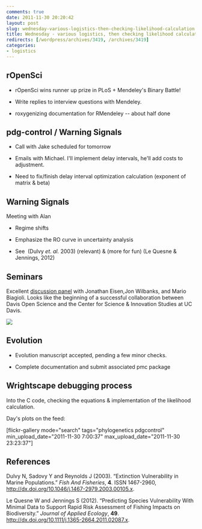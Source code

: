 ```yaml
---
comments: true
date: 2011-11-30 20:20:42
layout: post
slug: wednesday-various-logistics-then-checking-likelihood-calculation
title: Wednesday - various logistics, then checking likelihood calculation
redirects: [/wordpress/archives/3419, /archives/3419]
categories:
- logistics
---
```


## rOpenSci





	
  * rOpenSci wins runner up prize in PLoS + Mendeley's Binary Battle!

	
  * Write replies to interview questions with Mendeley.

	
  * roxygenizing documentation for RMendeley -- about half done




## pdg-control / Warning Signals





	
  * Call with Jake scheduled for tomorrow

	
  * Emails with Michael. I'll implement delay intervals, he'll add costs to adjustment.

	
  * Need to fix/finish delay interval optimization calculation (exponent of matrix & beta)




## Warning Signals


Meeting with Alan



	
  * Regime shifts

	
  * Emphasize the RO curve in uncertainty analysis

	
  * See  (Dulvy _et. al._ 2003) (relevant) & (more for fun) (Le Quesne & Jennings, 2012)




## Seminars


Excellent [discussion panel](http://innovation.ucdavis.edu/events/getting-famous-or-getting-scooped-risks-and-opportunities-in-sharing-your-science-and-scholarship) with Jonathan Eisen,Jon Wilbanks, and Mario Biagioli. Looks like the beginning of a successful collaboration between Davis Open Science and the Center for Science & Innovation Studies at UC Davis.

![](https://lh4.googleusercontent.com/-os5A425swFI/TtaPQHDF-qI/AAAAAAAABdk/NRNnLFdsrgU/h301/2011-11-30%2B12-13-29-956.jpg)


## Evolution





	
  * Evolution manuscript accepted, pending a few minor checks.

	
  * Complete documentation and submit associated pmc package




## Wrightscape debugging process


Into the C code, checking the equations & implementation of the likelihood calculation.

Day's plots on the feed:

[flickr-gallery mode="search" tags="phylogenetics pdgcontrol" min_upload_date="2011-11-30 7:00:37" max_upload_date="2011-11-30 23:23:37"]
## References

<p>Dulvy N, Sadovy Y and Reynolds J (2003).
&ldquo;Extinction Vulnerability in Marine Populations.&rdquo;
<EM>Fish And Fisheries</EM>, <B>4</B>.
ISSN 1467-2960, <a href="http://dx.doi.org/10.1046/j.1467-2979.2003.00105.x">http://dx.doi.org/10.1046/j.1467-2979.2003.00105.x</a>.
<p>Le Quesne W and Jennings S (2012).
&ldquo;Predicting Species Vulnerability With Minimal Data to Support Rapid Risk Assessment of Fishing Impacts on Biodiversity.&rdquo;
<EM>Journal of Applied Ecology</EM>, <B>49</B>.
<a href="http://dx.doi.org/10.1111/j.1365-2664.2011.02087.x">http://dx.doi.org/10.1111/j.1365-2664.2011.02087.x</a>.
